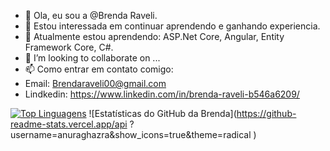 - 👋 Ola, eu sou a @Brenda Raveli.
- 👀 Estou interessada em continuar aprendendo e ganhando experiencia.
- 🌱 Atualmente estou aprendendo: ASP.Net Core, Angular, Entity Framework Core, C#.
- 💞️ I’m looking to collaborate on ...
- 📫 Como entrar em contato comigo: 
- Email: Brendaraveli00@gmail.com
- Lindkedin:  https://www.linkedin.com/in/brenda-raveli-b546a6209/


[![Top Linguagens](https://github-readme-stats.vercel.app/api/top-langs/?username=karanalpe&layout=compact)](https://github.com/BrendaRaveli/BrendaRaveli/edit/main/README.md)
![Estatísticas do GitHub da Brenda](https://github-readme-stats.vercel.app/api ?username=anuraghazra&show_icons=true&theme=radical )

<!---
BrendaRaveli/BrendaRaveli is a ✨ special ✨ repository because its `README.md` (this file) appears on your GitHub profile.
You can click the Preview link to take a look at your changes.
--->
